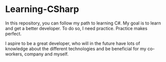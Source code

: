 # Learning-CSharp
In this repository, you can follow my path to learning C#. My goal is to learn and get a better developer. To do so, I need practice. Practice makes perfect.


I aspire to be a great developer, who will in the future have lots of knowledge about the different technologies and be beneficial for my co-workers, company and myself.
